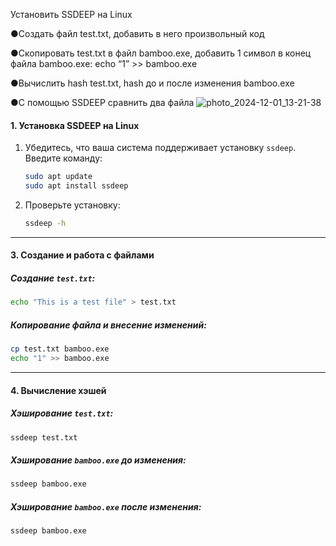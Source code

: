 Установить SSDEEP на Linux

●Создать файл test.txt, добавить в него произвольный код

●Скопировать test.txt в файл bamboo.exe, добавить 1 символ в конец
файла bamboo.exe: echo “1” >> bamboo.exe

●Вычислить hash test.txt, hash до и после изменения bamboo.exe

●C помощью SSDEEP сравнить два файла
![photo_2024-12-01_13-21-38](https://github.com/user-attachments/assets/3a39d6b6-125a-4729-b213-161541ae50e5)
#### 1. **Установка SSDEEP на Linux**  

1. Убедитесь, что ваша система поддерживает установку `ssdeep`. Введите команду:  
   ```bash
   sudo apt update
   sudo apt install ssdeep
   ```

2. Проверьте установку:  
   ```bash
   ssdeep -h
   ```

---

#### 3. **Создание и работа с файлами**

##### Создание `test.txt`:
```bash
echo "This is a test file" > test.txt
```

##### Копирование файла и внесение изменений:
```bash
cp test.txt bamboo.exe
echo "1" >> bamboo.exe
```

---

#### 4. **Вычисление хэшей**  

##### Хэширование `test.txt`:
```bash
ssdeep test.txt
```

##### Хэширование `bamboo.exe` до изменения:
```bash
ssdeep bamboo.exe
```

##### Хэширование `bamboo.exe` после изменения:
```bash
ssdeep bamboo.exe
```
